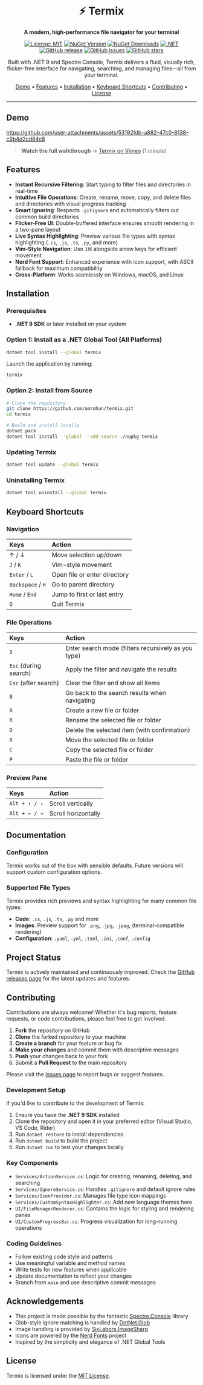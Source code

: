 <div align="center">

# ⚡️ Termix 

**A modern, high-performance file navigator for your terminal**

[![License: MIT](https://img.shields.io/badge/License-MIT-blue.svg)](./LICENSE.txt)
[![NuGet Version](https://img.shields.io/nuget/v/Termix)](https://www.nuget.org/packages/Termix/)
[![NuGet Downloads](https://img.shields.io/nuget/dt/Termix)](https://www.nuget.org/packages/Termix/)
[![.NET](https://img.shields.io/badge/.NET-9.0-purple)](https://dotnet.microsoft.com/)
[![GitHub release](https://img.shields.io/github/release/amrohan/termix.svg)](https://GitHub.com/amrohan/termix/releases/)
[![GitHub issues](https://img.shields.io/github/issues/amrohan/termix.svg)](https://GitHub.com/amrohan/termix/issues/)
[![GitHub stars](https://img.shields.io/github/stars/amrohan/termix.svg?style=social&label=Star)](https://GitHub.com/amrohan/termix/stargazers/)

Built with .NET 9 and Spectre.Console, Termix delivers a fluid, visually rich, flicker-free interface for navigating, searching, and managing files—all from your terminal.

[Demo](#-demo) • [Features](#-features) • [Installation](#-installation) • [ Keyboard Shortcuts](#️-keyboard-shortcuts) • [ Contributing](#-contributing) • [ License](#-license)

</div>

---

##  Demo

https://github.com/user-attachments/assets/53192fdb-a882-47c0-8138-c9b4d2cd84c8

> **Watch the full walkthrough** → [Termix on Vimeo](https://vimeo.com/1105824424) *(1 minute)*

##  Features

-  **Instant Recursive Filtering**: Start typing to filter files and directories in real-time
-  **Intuitive File Operations**: Create, rename, move, copy, and delete files and directories with visual progress tracking
-  **Smart Ignoring**: Respects `.gitignore` and automatically filters out common build directories
-  **Flicker-Free UI**: Double-buffered interface ensures smooth rendering in a two-pane layout
-  **Live Syntax Highlighting**: Preview various file types with syntax highlighting (`.cs`, `.js`, `.ts`, `.py`, and more)
-  **Vim-Style Navigation**: Use `J`/`K` alongside arrow keys for efficient movement
-  **Nerd Font Support**: Enhanced experience with icon support, with ASCII fallback for maximum compatibility
-  **Cross-Platform**: Works seamlessly on Windows, macOS, and Linux

##  Installation

### Prerequisites

- **.NET 9 SDK** or later installed on your system

### Option 1: Install as a .NET Global Tool (All Platforms)

```bash
dotnet tool install --global termix
```

Launch the application by running:

```bash
termix
```

### Option 2: Install from Source

```bash
# Clone the repository
git clone https://github.com/amrohan/termix.git
cd termix

# Build and install locally
dotnet pack
dotnet tool install --global --add-source ./nupkg termix
```

### Updating Termix

```bash
dotnet tool update --global termix
```

### Uninstalling Termix

```bash
dotnet tool uninstall --global termix
```

##  Keyboard Shortcuts

### Navigation

| Keys              | Action                       |
|:------------------|:-----------------------------|
| ↑ / ↓             | Move selection up/down       |
| `J` / `K`         | Vim-style movement           |
| `Enter` / `L`     | Open file or enter directory |
| `Backspace` / `H` | Go to parent directory       |
| `Home` / `End`    | Jump to first or last entry  |
| `Q`               | Quit Termix                  |

### File Operations

| Keys                  | Action                                              |
|:----------------------|:----------------------------------------------------|
| `S`                   | Enter search mode (filters recursively as you type) |
| `Esc` (during search) | Apply the filter and navigate the results           |
| `Esc` (after search)  | Clear the filter and show all items                 |
| `B`                   | Go back to the search results when navigating       |
| `A`                   | Create a new file or folder                         |
| `R`                   | Rename the selected file or folder                  |
| `D`                   | Delete the selected item (with confirmation)        |
| `X`                   | Move the selected file or folder                    |
| `C`                   | Copy the selected file or folder                    |
| `P`                   | Paste the file or folder                            |

### Preview Pane

| Keys          | Action              |
|:--------------|:--------------------|
| `Alt + ↑ / ↓` | Scroll vertically   |
| `Alt + ← / →` | Scroll horizontally |

##  Documentation

### Configuration

Termix works out of the box with sensible defaults. Future versions will support custom configuration options.

### Supported File Types

Termix provides rich previews and syntax highlighting for many common file types:

- **Code**: `.cs`, `.js`, `.ts`, `.py`  and more
- **Images**: Preview support for `.png`, `.jpg`, `.jpeg`, (terminal-compatible rendering)
- **Configuration**: `.yaml`, `.yml`, `.toml`, `.ini`, `.conf`, `.config`

##  Project Status

Termix is actively maintained and continuously improved. Check the [GitHub releases page](https://github.com/amrohan/termix/releases) for the latest updates and features.

##  Contributing

Contributions are always welcome! Whether it's bug reports, feature requests, or code contributions, please feel free to get involved.

1. **Fork** the repository on GitHub
2. **Clone** the forked repository to your machine
3. **Create a branch** for your feature or bug fix
4. **Make your changes** and commit them with descriptive messages
5. **Push** your changes back to your fork
6. Submit a **Pull Request** to the main repository

Please visit the [Issues page](https://github.com/amrohan/termix/issues) to report bugs or suggest features.

### Development Setup

If you'd like to contribute to the development of Termix:

1. Ensure you have the **.NET 9 SDK** installed
2. Clone the repository and open it in your preferred editor (Visual Studio, VS Code, Rider)
3. Run `dotnet restore` to install dependencies
4. Run `dotnet build` to build the project
5. Run `dotnet run` to test your changes locally

### Key Components

- `Services/ActionService.cs`: Logic for creating, renaming, deleting, and searching
- `Services/IgnoreService.cs`: Handles `.gitignore` and default ignore rules
- `Services/IconProvider.cs`: Manages file type icon mappings
- `Services/CustomSyntaxHighlighter.cs`: Add new language themes here
- `UI/FileManagerRenderer.cs`: Contains the logic for styling and rendering panes
- `UI/CustomProgressBar.cs`: Progress visualization for long-running operations

### Coding Guidelines

- Follow existing code style and patterns
- Use meaningful variable and method names
- Write tests for new features when applicable
- Update documentation to reflect your changes
- Branch from `main` and use descriptive commit messages

##  Acknowledgements

- This project is made possible by the fantastic [Spectre.Console](https://spectreconsole.net/) library
- Glob-style ignore matching is handled by [DotNet.Glob](https://github.com/dazinator/DotNet.Glob)
- Image handling is provided by [SixLabors.ImageSharp](https://github.com/SixLabors/ImageSharp)
- Icons are powered by the [Nerd Fonts](https://www.nerdfonts.com/) project
- Inspired by the simplicity and elegance of .NET Global Tools

##  License

Termix is licensed under the [MIT License](./LICENSE.txt).